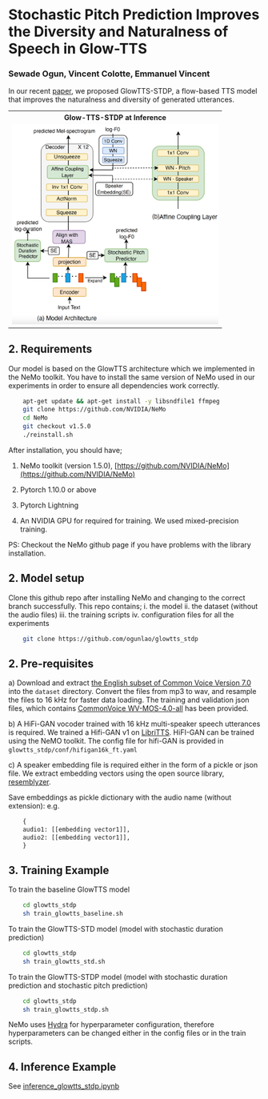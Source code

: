 
# Stochastic Pitch Prediction Improves the Diversity and Naturalness of Speech in Glow-TTS

### Sewade Ogun, Vincent Colotte, Emmanuel Vincent

In our recent [paper](https://arxiv.org/abs/2305.17724), we proposed GlowTTS-STDP, a flow-based TTS model that improves the naturalness and diversity of generated utterances.


<table style="width:100%">
  <tr>
    <th>Glow-TTS-STDP at Inference</th>
  </tr>
  <tr>
    <td><img src="media/glow_tts_stdp.png" alt="Glow-TTS-STDP" height="400"></td>
  </tr>
</table>


## 2. Requirements

Our model is based on the GlowTTS architecture which we implemented in the NeMo toolkit. You have to install the same version of NeMo used in our experiments in order to ensure all dependencies work correctly.

```bash
    apt-get update && apt-get install -y libsndfile1 ffmpeg
    git clone https://github.com/NVIDIA/NeMo
    cd NeMo
    git checkout v1.5.0
    ./reinstall.sh
```

After installation, you should have;
1) NeMo toolkit (version 1.5.0), [https://github.com/NVIDIA/NeMo](https://github.com/NVIDIA/NeMo)
2) Pytorch 1.10.0 or above
4) Pytorch Lightning

5) An NVIDIA GPU for required for training. We used mixed-precision training.

PS: Checkout the NeMo github page if you have problems with the library installation.

## 2. Model setup

Clone this github repo after installing NeMo and changing to the correct branch successfully. This repo contains;
i.  the model
ii. the dataset (without the audio files)
iii. the training scripts 
iv. configuration files for all the experiments

```bash
    git clone https://github.com/ogunlao/glowtts_stdp
```

## 2. Pre-requisites

a) Download and extract [the English subset of Common Voice Version 7.0](https://commonvoice.mozilla.org/en/datasets) into the `dataset` directory. Convert the files from mp3 to wav, and resample the files to 16 kHz for faster data loading. The training and validation json files, which contains [CommonVoice WV-MOS-4.0-all](https://arxiv.org/abs/2210.06370) has been provided.

b) A HiFi-GAN vocoder trained with 16 kHz multi-speaker speech utterances is required. We trained a Hifi-GAN v1 on [LibriTTS](http://www.openslr.org/60). HiFI-GAN can be trained using the NeMO toolkit.
The config file for hifi-GAN is provided in `glowtts_stdp/conf/hifigan16k_ft.yaml`

c) A speaker embedding file is required either in the form of a pickle or json file. We extract embedding vectors using the open source library, [resemblyzer](https://github.com/resemble-ai/Resemblyzer). 

Save embeddings as pickle dictionary with the audio name (without extension):
e.g.

```
    {
    audio1: [[embedding vector1]],
    audio2: [[embedding vector1]],
    }
```

## 3. Training Example

To train the baseline GlowTTS model
```sh
    cd glowtts_stdp
    sh train_glowtts_baseline.sh
```

To train the GlowTTS-STD model (model with stochastic duration prediction)
```sh
    cd glowtts_stdp
    sh train_glowtts_std.sh
```

To train the GlowTTS-STDP model (model with stochastic duration prediction and stochastic pitch prediction)
```sh
    cd glowtts_stdp
    sh train_glowtts_stdp.sh
```

NeMo uses [Hydra](https://hydra.cc/) for hyperparameter configuration, therefore hyperparameters can be changed either in the config files or in the train scripts. 

## 4. Inference Example

See [inference_glowtts_stdp.ipynb](notebook/inference_glowtts_stdp.ipynb)
